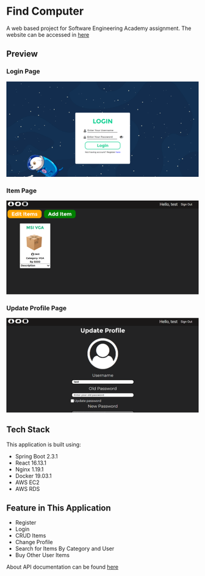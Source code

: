 # Find Computer

A web based project for Software Engineering Academy assignment. The website can be accessed in [here](http://13.250.27.196/login)

## Preview

### Login Page

![preview](screenshoot/Login.png)

### Item Page

![preview](screenshoot/MyItem.png)

### Update Profile Page

![preview](screenshoot/UpdateProfile.png)

## Tech Stack

This application is built using:

- Spring Boot 2.3.1
- React 16.13.1
- Nginx 1.19.1
- Docker 19.03.1
- AWS EC2
- AWS RDS

## Feature in This Application

- Register
- Login
- CRUD Items
- Change Profile
- Search for Items By Category and User
- Buy Other User Items

About API documentation can be found [here](https://github.com/WilliamChang80/SEA-BE)
